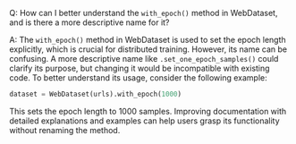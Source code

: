 Q: How can I better understand the `with_epoch()` method in WebDataset, and is there a more descriptive name for it?

A: The `with_epoch()` method in WebDataset is used to set the epoch length explicitly, which is crucial for distributed training. However, its name can be confusing. A more descriptive name like `.set_one_epoch_samples()` could clarify its purpose, but changing it would be incompatible with existing code. To better understand its usage, consider the following example:

```python
dataset = WebDataset(urls).with_epoch(1000)
```

This sets the epoch length to 1000 samples. Improving documentation with detailed explanations and examples can help users grasp its functionality without renaming the method.
